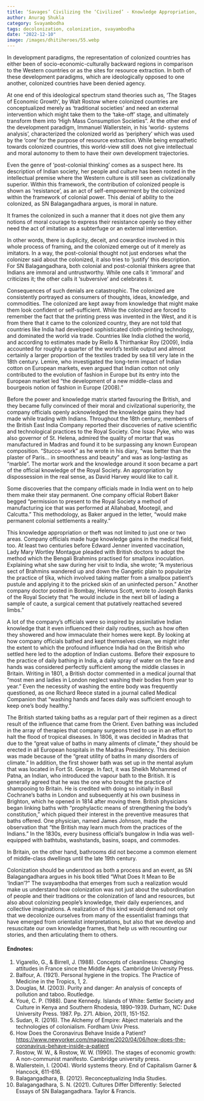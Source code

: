 ```yaml
---
title: ‘Savages’ Civilizing the ‘Civilized’ - Knowledge Appropriation, Colonial Consciousness and the Production of ‘Hybridized Indians’
author: Anurag Shukla
category: Svayambodha
tags: decolonization, colonization, svayambodha
date: "2022-12-10"
image: /images/dhitiheroes/55.webp
---
```


In development paradigms, the representation of colonized countries has either been of socio-economic-culturally backward regions in comparison to the Western countries or as the sites for resource extraction. In both of these development paradigms, which are ideologically opposed to one another, colonized countries have been denied agency.

At one end of this ideological spectrum stand theories such as, ‘The Stages of Economic Growth’, by Walt Rostow where colonized countries are conceptualized merely as ‘traditional societies’ and need an external intervention which might take them to the ‘take-off’ stage, and ultimately transform them into ‘High Mass Consumption Societies”. At the other end of the development paradigm, Immanuel Wallerstein, in his ‘world- systems analysis’, characterized the colonized world as ‘periphery’ which was used by the ‘core’ for the purpose of resource extraction. While being empathetic towards colonized countries, this world-view still does not give intellectual and moral autonomy to them to have their own development trajectories.

Even the genre of ‘post-colonial thinking’ comes as a suspect here. Its description of Indian society, her people and culture has been rooted in the intellectual premise where the Western culture is still seen as civlizationally superior. Within this framework, the contribution of colonized people is shown as ‘resistance’, as an act of self-empowerment by the colonized within the framework of colonial power. This denial of ability to the colonized, as SN Balagangadhara argues, is moral in nature.

It frames the colonized in such a manner that it does not give them any notions of moral courage to express their resistance openly so they either need the act of imitation as a subterfuge or an external intervention.

In other words, there is duplicity, deceit, and cowardice involved in this whole process of framing, and the colonized emerge out of it merely as imitators. In a way, the post-colonial thought not just endorses what the colonizer said about the colonized, it also tries to ‘justify’ this description. For SN Balagangadhara, both colonial and post-colonial thinkers agree that Indians are immoral and untrustworthy. While one calls it ‘immoral’ and criticizes it; the other calls it ‘subversive’ and celebrates it.

Consequences of such denials are catastrophic. The colonized are consistently portrayed as consumers of thoughts, ideas, knowledge, and commodities. The colonized are kept away from knowledge that might make them look confident or self-sufficient. While the colonized are forced to remember the fact that the printing press was invented in the West, and it is from there that it came to the colonized country, they are not told that countries like India had developed sophisticated cloth-printing technology, and dominated the world via trade. Countries like India clothed the world, and according to estimates made by Riello & Thirthankar Roy (2009), India accounted for roughly a quarter of the world’s textile output and almost certainly a larger proportion of the textiles traded by sea till very late in the 18th century. Lemire, who investigated the long-term impact of Indian cotton on European markets, even argued that Indian cotton not only contributed to the evolution of fashion in Europe but its entry into the European market led “the development of a new middle-class and bourgeois notion of fashion in Europe (2008).”

Before the power and knowledge matrix started favouring the British, and they became fully convinced of their moral and civilzational superiority, the company officials openly acknowledged the knowledge gains they had made while trading with Indians. Throughout the 18th century, members of the British East India Company reported their discoveries of native scientific and technological practices to the Royal Society. One Issac Pyke, who was also governor of St. Helena, admired the quality of mortar that was manufactured in Madras and found it to be surpassing any known European composition. “Stucco-work” as he wrote in his diary, “was better than the plaster of Paris… in smoothness and beauty” and was as long-lasting as “marble”. The mortar work and the knowledge around it soon became a part of the official knowledge of the Royal Society. An appropriation by dispossession in the real sense, as David Harvey would like to call it.

Some discoveries that the company officials made in India went on to help them make their stay permanent. One company official Robert Baker begged “permission to present to the Royal Society a method of manufacturing ice that was performed at Allahabad, Mootegil, and Calcutta.” This methodology, as Baker argued in the letter, “would make permanent colonial settlements a reality.”

This knowledge appropriation or theft was not limited to just one or two areas. Company officials made huge knowledge gains in the medical field, too. At least two centuries before Edward Jenner invented vaccination, Lady Mary Wortley Montague pleaded with British doctors to adopt the method which the Bengali Brahmins practised for smallpox inoculation. Explaining what she saw during her visit to India, she wrote; “A mysterious sect of Brahmins wandered up and down the Gangetic plain to popularize the practice of ṭīka, which involved taking matter from a smallpox patient’s pustule and applying it to the pricked skin of an uninfected person.” Another company doctor posted in Bombay, Helenus Scott, wrote to Joseph Banks of the Royal Society that “he would include in the next bill of lading a sample of caute, a surgical cement that putatively reattached severed limbs.”

A lot of the company’s officials were so inspired by assimilative Indian knowledge that it even influenced their daily routines, such as how often they showered and how immaculate their homes were kept. By looking at how company officials bathed and kept themselves clean, we might infer the extent to which the profound influence India had on the British who settled here led to the adoption of Indian customs. Before their exposure to the practice of daily bathing in India, a daily spray of water on the face and hands was considered perfectly sufficient among the middle classes in Britain. Writing in 1801, a British doctor commented in a medical journal that “most men and ladies in London neglect washing their bodies from year to year.” Even the necessity of washing the entire body was frequently questioned, as one Richard Reece stated in a journal called Medical Companion that “washing hands and faces daily was sufficient enough to keep one’s body healthy.”

The British started taking baths as a regular part of their regimen as a direct result of the influence that came from the Orient. Even bathing was included in the array of therapies that company surgeons tried to use in an effort to halt the flood of tropical diseases. In 1806, it was decided in Madras that due to the “great value of baths in many ailments of climate,” they should be erected in all European hospitals in the Madras Presidency. This decision was made because of the “great utility of baths in many disorders of climate.” In addition, the first shower bath was set up in the mental asylum that was located in Fort St. George. In fact, it was Sheikh Mohammed of Patna, an Indian, who introduced the vapour bath to the British. It is generally agreed that he was the one who brought the practice of shampooing to Britain. He is credited with doing so initially in Basil Cochrane’s baths in London and subsequently at his own business in Brighton, which he opened in 1814 after moving there. British physicians began linking baths with “prophylactic means of strengthening the body’s constitution,” which piqued their interest in the preventive measures that baths offered. One physician, named James Johnson, made the observation that “the British may learn much from the practices of the Indians.” In the 1830s, every business official’s bungalow in India was well-equipped with bathtubs, washstands, basins, soaps, and commodes.

In Britain, on the other hand, bathrooms did not become a common element of middle-class dwellings until the late 19th century.

Colonization should be understood as both a process and an event, as SN Balagangadhara argues in his book titled “What Does It Mean to Be ‘Indian’?” The svayaṃbodha that emerges from such a realization would make us understand how colonization was not just about the subordination of people and their traditions or the colonization of land and resources, but also about colonizing people’s knowledge, their daily experiences, and collective imaginations. A realization of this kind would demand not only that we decolonize ourselves from many of the essentialist framings that have emerged from orientalist interpretations, but also that we develop and resuscitate our own knowledge frames, that help us with recounting our stories, and then articulating them to others.

#### Endnotes:
1. Vigarello, G., & Birrell, J. (1988). Concepts of cleanliness: Changing attitudes in France since the Middle Ages. Cambridge University Press.
2. Balfour, A. (1921). Personal hygiene in the tropics. The Practice of Medicine in the Tropics, 1, 2.
3. Douglas, M. (2003). Purity and danger: An analysis of concepts of pollution and taboo. Routledge.
4. Youé, C. P. (1988). Dane Kennedy. Islands of White: Settler Society and Culture in Kenya and Southern Rhodesia, 1890–1939. Durham, NC: Duke University Press. 1987. Pp. 271. Albion, 20(1), 151-152.
5. Sudan, R. (2016). The Alchemy of Empire: Abject materials and the technologies of colonialism. Fordham Univ Press.
6. How Does the Coronavirus Behave Inside a Patient? https://www.newyorker.com/magazine/2020/04/06/how-does-the-coronavirus-behave-inside-a-patient
7. Rostow, W. W., & Rostow, W. W. (1990). The stages of economic growth: A non-communist manifesto. Cambridge university press.
8. Wallerstein, I. (2004). World systems theory. End of Capitalism Garner & Hancock, 611-616.
9. Balagangadhara, B. (2012). Reconceptualizing India Studies.
10. Balagangadhara, S. N. (2021). Cultures Differ Differently: Selected Essays of SN Balagangadhara. Taylor & Francis.